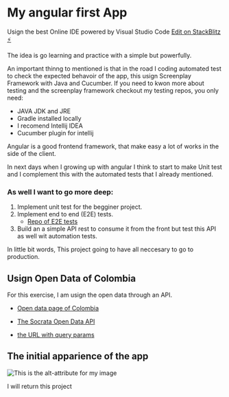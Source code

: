 # My angular first App 

Usign the best Online IDE powered by Visual Studio Code
[Edit on StackBlitz ⚡️](https://stackblitz.com/edit/angular-vkwfzw)

The idea is go learning and practice with a simple but powerfully.

An important thinng to mentioned is that in the road I coding automated test to check the expected behavoir of the app, this usign Screenplay Framework with Java and Cucumber. If you need to kwon more about testing and the screenplay framework checkout my testing repos, you only need:

- JAVA JDK and JRE
- Gradle installed locally
- I recomend Intellij IDEA
- Cucumber plugin for intellij

Angular is a good frontend framework, that make easy a lot of works in the side of the client.

In next days when I growing up with angular I think to start to make Unit test and I complement this with the automated tests that I already mentioned.


### As well I want to go more deep:

1. Implement unit test for the begginer project.
2. Implement end to end (E2E) tests.
    -  [Repo of E2E tests](https://github.com/josemanuelep/my-angular-store-testing-E2E)
3. Build an a simple API rest to consume it from the front but test this API as well wit automation tests.


In little bit words, This project going to have all neccesary to go to production.

## Usign Open Data of Colombia 

For this exercise, I am usign the open data through an API.

- [Open data page of Colombia](https://www.datos.gov.co/Ciencia-Tecnolog-a-e-Innovaci-n/Telefon-a-M-vil-trafico-de-voz-por-proveedor/67wf-gj42)

- [The Socrata Open Data API](https://dev.socrata.com/)

- [the URL with query params](https://www.datos.gov.co/resource/67wf-gj42.json?$query=select%20distinct%20proveedor)

## The initial apparience of the app

![This is the alt-attribute for my image](https://i.imgur.com/s2e3Q7Z.png "An optional title")


I will return this project 
